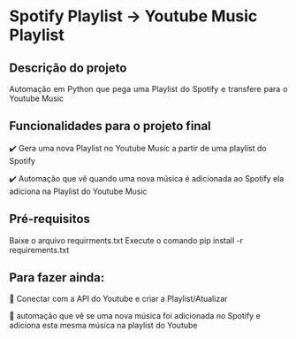 <h1>Spotify Playlist -> Youtube Music Playlist</h1> 

## Descrição do projeto 

<p align="justify">
  Automação em Python que pega uma Playlist do Spotify e transfere para o Youtube Music 
</p>

## Funcionalidades para o projeto final

:heavy_check_mark: Gera uma nova Playlist no Youtube Music a partir de uma playlist do Spotify  

:heavy_check_mark: Automação que vê quando uma nova música é adicionada ao Spotify ela adiciona na Playlist do Youtube Music  

## Pré-requisitos
Baixe o arquivo requirments.txt
Execute o comando pip install -r requirements.txt

## Para fazer ainda:
:memo: Conectar com a API do Youtube e criar a Playlist/Atualizar

:memo: automação que vê se uma nova música foi adicionada no Spotify e adiciona esta mesma música na playlist do Youtube 

